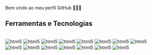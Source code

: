 Bem vindo ao meu perfil GitHub 👋👋👋
## Ferramentas e Tecnologias

<div style="display:inline-block"><br/>
       <img align="center" alt="html5" src="https://img.shields.io/badge/HTML5-E34F26?style=for-the-badge&logo=html5&logoColor=white">   
       <img align="center" alt="html5" src="https://img.shields.io/badge/CSS3-1572B6?style=for-the-badge&logo=css3&logoColor=white"> 
       <img align="center" alt="html5" src="https://img.shields.io/badge/JavaScript-F7DF1E?style=for-the-badge&logo=javascript&logoColor=black">  
       <img align="center" alt="html5" src="https://img.shields.io/badge/PHP-777BB4?style=for-the-badge&logo=php&logoColor=white">  
       <img align="center" alt="html5" src="https://img.shields.io/badge/Python-3776AB?style=for-the-badge&logo=python&logoColor=white">   
       <img align="center" alt="html5" src="https://img.shields.io/badge/Java-ED8B00?style=for-the-badge&logo=java&logoColor=white"> 
       <img align="center" alt="html5" src="https://img.shields.io/badge/React-20232A?style=for-the-badge&logo=react&logoColor=61DAFB"> 
       <img align="center" alt="html5" src="https://img.shields.io/badge/Node.js-43853D?style=for-the-badge&logo=node.js&logoColor=white"> 
       <img align="center" alt="html5" src="https://img.shields.io/badge/TypeScript-007ACC?style=for-the-badge&logo=typescript&logoColor=white"> 
       <img align="center" alt="html5" src="https://img.shields.io/badge/Bootstrap-563D7C?style=for-the-badge&logo=bootstrap&logoColor=white">
       <img align="center" alt="html5" src="https://img.shields.io/badge/C-00599C?style=for-the-badge&logo=c&logoColor=white">
       <img align="center" alt="html5" src="https://img.shields.io/badge/C%2B%2B-00599C?style=for-the-badge&logo=c%2B%2B&logoColor=white">
       <img align="center" alt="html5" src="https://img.shields.io/badge/Material--UI-0081CB?style=for-the-badge&logo=material-ui&logoColor=white">
       <img align="center" alt="html5" src="https://img.shields.io/badge/MySQL-00000F?style=for-the-badge&logo=mysql&logoColor=white">
       <img align="center" alt="html5" src="https://img.shields.io/badge/PostgreSQL-316192?style=for-the-badge&logo=postgresql&logoColor=white">
   
      
</div>
 
          
          
          
          
          
          
          
          



  
          
          





          

          
          

         
          

                                                                                                                     

          




         
 

  
